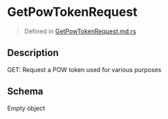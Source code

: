 # GetPowTokenRequest
> Defined in [GetPowTokenRequest.md.rs](../../../../interface/src/interface/routes/get_pow_token.rs)

## Description
GET: Request a POW token used for various purposes

## Schema

Empty object

